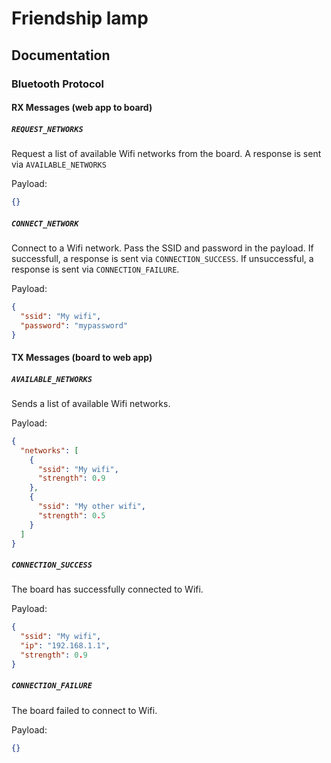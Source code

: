 # Friendship lamp

## Documentation

### Bluetooth Protocol

#### RX Messages (web app to board)

##### `REQUEST_NETWORKS`
Request a list of available Wifi networks from the board. A response is sent via `AVAILABLE_NETWORKS`

Payload:
```json
{}
```

##### `CONNECT_NETWORK`
Connect to a Wifi network. Pass the SSID and password in the payload. If successfull, a response is sent via `CONNECTION_SUCCESS`. If unsuccessful, a response is sent via `CONNECTION_FAILURE`.

Payload:
```json
{
  "ssid": "My wifi",
  "password": "mypassword"
}
```

#### TX Messages (board to web app)

##### `AVAILABLE_NETWORKS`
Sends a list of available Wifi networks.

Payload:
```json
{
  "networks": [
    {
      "ssid": "My wifi",
      "strength": 0.9
    },
    {
      "ssid": "My other wifi",
      "strength": 0.5
    }
  ]
}
```

##### `CONNECTION_SUCCESS`
The board has successfully connected to Wifi.

Payload:
```json
{
  "ssid": "My wifi",
  "ip": "192.168.1.1",
  "strength": 0.9
}
```

##### `CONNECTION_FAILURE`
The board failed to connect to Wifi.

Payload:
```json
{}
```